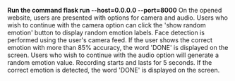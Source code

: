__Run the command flask run --host=0.0.0.0 --port=8000__
On the opened website, users are presented with options for camera and audio. Users who wish to continue with the camera option can click the 'show random emotion' button to display random emotion labels. Face detection is performed using the user's camera feed. If the user shows the correct emotion with more than 85% accuracy, the word 'DONE' is displayed on the screen.
Users who wish to continue with the audio option will generate a random emotion value. Recording starts and lasts for 5 seconds. If the correct emotion is detected, the word 'DONE' is displayed on the screen. 
